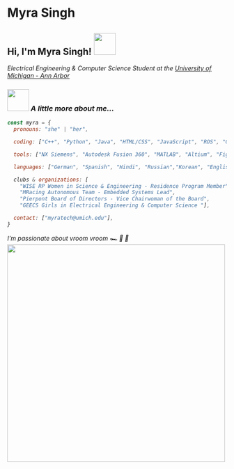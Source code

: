 # Myra Singh
<h2>Hi, I'm Myra Singh! <img src="https://media3.giphy.com/media/v1.Y2lkPTc5MGI3NjExcWg1aHQ4ZnVmdHJoOWhiazlrZ2J5N3lobGJ3ZDdxOW40ZGpldzZiOCZlcD12MV9pbnRlcm5hbF9naWZfYnlfaWQmY3Q9Zw/TKSLd3q4TFh9jKzdQX/giphy.gif" width="50"></h2> 
<p><em>Electrical Engineering & Computer Science Student at the <a href="https://eecs.engin.umich.edu/">University of Michigan - Ann Arbor</a> 
  
### <img src="https://media.giphy.com/media/mGcNjsfWAjY5AEZNw6/giphy.gif" width="50"> A little more about me...

```javascript
const myra = {
  pronouns: "she" | "her",

  coding: ["C++", "Python", "Java", "HTML/CSS", "JavaScript", "ROS", "Git", "PCL","React", "Node.js", "Waitress", "Gunicorn", "Flask", "Selenium", "SSH", "Ubuntu", "SQL" ],

  tools: ["NX Siemens", "Autodesk Fusion 360", "MATLAB", "Altium", "Figma", "Adobe InDesign/Photoshop/Firefly", "Cricut", "LaTeX", "Twine", "Postman", "SAP ERP", "NoMachine", "CTF/Pwning"],

  languages: ["German", "Spanish", "Hindi", "Russian","Korean", "English"],

  clubs & organizations: [
    "WISE RP Women in Science & Engineering - Residence Program Member",
    "MRacing Autonomous Team - Embedded Systems Lead",
    "Pierpont Board of Directors - Vice Chairwoman of the Board",
    "GEECS Girls in Electrical Engineering & Computer Science "],

  contact: ["myratech@umich.edu"],
}
```
<em>I’m passionate about vroom vroom 🏎️ 💨 💨 </em> 
<br>
<img src="https://s3.eu-west-2.amazonaws.com/img.creativepool.com/files/candidate/portfolio/full/1357867.gif" width="500"> 
